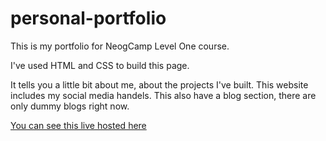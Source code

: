 # personal-portfolio


This is my portfolio for NeogCamp Level One course.


I've used HTML and CSS to build this page.

It tells you a little bit about me, about the projects I've built.
This website includes my social media handels.
This also have a blog section, there are only dummy blogs right now.

[You can see this live hosted here](https://ankit-website2.netlify.app/index.html)
